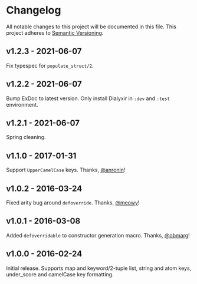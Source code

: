 # Changelog

All notable changes to this project will be documented in this file.
This project adheres to [Semantic Versioning](https://semver.org/spec/v2.0.0.html).

## v1.2.3 - 2021-06-07
Fix typespec for `populate_struct/2`.

## v1.2.2 - 2021-06-07
Bump ExDoc to latest version.
Only install Dialyxir in `:dev` and `:test` environment.

## v1.2.1 - 2021-06-07

Spring cleaning.

## v1.1.0 - 2017-01-31

Support `UpperCamelCase` keys.
Thanks, [@anronin](https://github.com/anronin)!

## v1.0.2 - 2016-03-24

Fixed arity bug around `defoverride`.
Thanks, [@meowy](https://github.com/meowy)!


## v1.0.1 - 2016-03-08

Added `defoverridable` to constructor generation macro.
Thanks, [@obmarg](https://github.com/obmarg)!


## v1.0.0 - 2016-02-24

Initial release.  Supports map and keyword/2-tuple list, string and atom
keys, under_score and camelCase key formatting.
